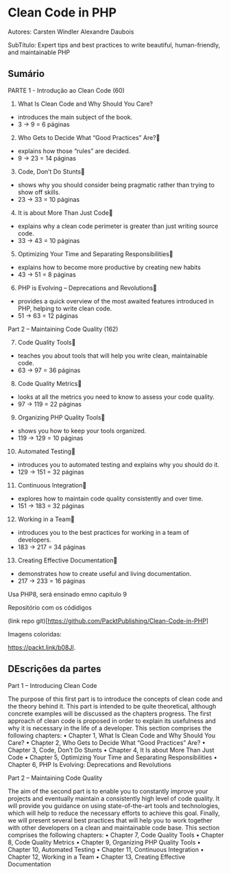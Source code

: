 # Clean Code in PHP

Autores: Carsten Windler
Alexandre Daubois

SubTítulo: Expert tips and best practices to write beautiful,
human-friendly, and maintainable PHP

## Sumário

PARTE 1 - Introdução ao Clean Code (60)

1. What Is Clean Code and Why Should You Care?
+ introduces the main subject of the book.
+ 3 -> 9 = 6 páginas

2. Who Gets to Decide What “Good Practices” Are?
+ explains how those “rules” are decided.
+ 9 -> 23 = 14 páginas

3. Code, Don’t Do Stunts
+ shows why you should consider being pragmatic rather than trying
to show off skills.
+ 23 -> 33 = 10 páginas

4. It is about More Than Just Code
+ explains why a clean code perimeter is greater than just
writing source code.
+ 33 -> 43 = 10 páginas

5. Optimizing Your Time and Separating Responsibilities
+ explains how to become more productive by creating new habits
+ 43 -> 51 = 8 páginas

6. PHP is Evolving – Deprecations and Revolutions
+ provides a quick overview of the most awaited features introduced in PHP, helping to write clean code.
+ 51 -> 63 = 12 páginas

Part 2 – Maintaining Code Quality (162)


7. Code Quality Tools
+ teaches you about tools that will help you write clean, maintainable code.
+ 63 -> 97 = 36 páginas

8. Code Quality Metrics
+ looks at all the metrics you need to know to assess your code quality.
+ 97 -> 119 = 22 páginas
 
9. Organizing PHP Quality Tools
+ shows you how to keep your tools organized.
+ 119 -> 129 = 10 páginas

10. Automated Testing
+ introduces you to automated testing and explains why you should do it.
+ 129 -> 151 = 32 páginas

11. Continuous Integration
+ explores how to maintain code quality consistently and over time.
+ 151 -> 183 = 32 páginas

12. Working in a Team
+ introduces you to the best practices for working in a team of developers.
+ 183 -> 217 = 34 páginas

13. Creating Effective Documentation
+ demonstrates how to create useful and living documentation.
+ 217 -> 233 = 16 páginas

Usa PHP8, será ensinado emno capitulo 9

Repositório com os códidigos

(link repo git)[https://github.com/PacktPublishing/Clean-Code-in-PHP]

Imagens coloridas:

https://packt.link/b08Jl.

## DEscrições da partes

Part 1 – Introducing Clean Code

The purpose of this first part is to introduce the concepts of clean code and the theory behind it. This
part is intended to be quite theoretical, although concrete examples will be discussed as the chapters
progress. The first approach of clean code is proposed in order to explain its usefulness and why it is
necessary in the life of a developer.
This section comprises the following chapters:
•	 Chapter 1, What Is Clean Code and Why Should You Care?
•	 Chapter 2, Who Gets to Decide What “Good Practices” Are?
•	 Chapter 3, Code, Don’t Do Stunts
•	 Chapter 4, It Is about More Than Just Code
•	 Chapter 5, Optimizing Your Time and Separating Responsibilities
•	 Chapter 6, PHP Is Evolving: Deprecations and Revolutions

Part 2 – Maintaining Code Quality

The aim of the second part is to enable you to constantly improve your projects and eventually maintain
a consistently high level of code quality. It will provide you guidance on using state-of-the-art tools
and technologies, which will help to reduce the necessary efforts to achieve this goal. Finally, we will
present several best practices that will help you to work together with other developers on a clean
and maintainable code base.
This section comprises the following chapters:
•	 Chapter 7, Code Quality Tools
•	 Chapter 8, Code Quality Metrics
•	 Chapter 9, Organizing PHP Quality Tools
•	 Chapter 10, Automated Testing
•	 Chapter 11, Continuous Integration
•	 Chapter 12, Working in a Team
•	 Chapter 13, Creating Effective Documentation

